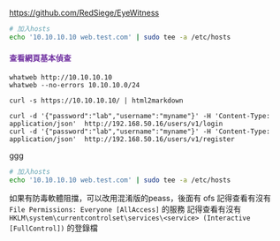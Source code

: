 https://github.com/RedSiege/EyeWitness

```bash
# 加入hosts
echo '10.10.10.10 web.test.com' | sudo tee -a /etc/hosts
```
#### <font color="#7030a0">查看網頁基本偵查</font>
```
whatweb http://10.10.10.10
whatweb --no-errors 10.10.10.0/24

curl -s https://10.10.10.10/ | html2markdown

curl -d '{"password":"lab","username":"myname"}' -H 'Content-Type: application/json'  http://192.168.50.16/users/v1/login
curl -d '{"password":"lab","username":"myname"}' -H 'Content-Type: application/json'  http://192.168.50.16/users/v1/register
```


ggg
```bash
# 加入hosts
echo '10.10.10.10 web.test.com' | sudo tee -a /etc/hosts
```
如果有防毒軟體阻擋，可以改用混淆版的peass，後面有 ofs
記得查看有沒有 `File Permissions: Everyone [AllAccess]` 的服務
記得查看有沒有 `HKLM\system\currentcontrolset\services\<service> (Interactive [FullControl])` 的登錄檔
